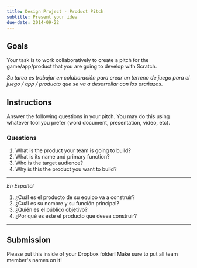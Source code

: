 ```yaml
---
title: Design Project - Product Pitch
subtitle: Present your idea
due-date: 2014-09-22
---
```





## Goals ##

Your task is to work collaboratively to create a pitch for the game/app/product that you are going to develop with Scratch.

*Su tarea es trabajar en colaboración para crear un terreno de juego para el juego / app / producto que se va a desarrollar con los arañazos.*


## Instructions ##

Answer the following questions in your pitch.  You may do this using whatever tool you prefer (word document, presentation, video, etc).


### Questions ###

1. What is the product your team is going to build?
2. What is its name and primary function?
3. Who is the target audience?
4. Why is this the product you want to build?

---
*En Español*

1. ¿Cuál es el producto de su equipo va a construir? 
2. ¿Cuál es su nombre y su función principal? 
3. ¿Quién es el público objetivo? 
4. ¿Por qué es este el producto que desea construir?


---

## Submission ##

Please put this inside of your Dropbox folder!  Make sure to put all team member's names on it!

